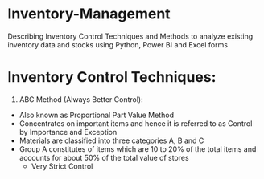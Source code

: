 # Inventory-Management
Describing Inventory Control Techniques and Methods to analyze existing inventory data and stocks using Python, Power BI and Excel forms

# Inventory Control Techniques:
1. ABC Method (Always Better Control):
- Also known as Proportional Part Value Method
- Concentrates on important items and hence it is referred to as Control by Importance and Exception
- Materials are classified into three categories A, B and C
- Group A constitutes of items which are 10 to 20% of the total items and accounts for about 50% of the total value of stores
  - Very Strict Control

